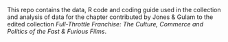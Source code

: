 This repo contains the data, R code and coding guide used in the collection and analysis of data for the chapter contributed by Jones & Gulam to the edited collection *Full-Throttle Franchise: The Culture, Commerce and Politics of the Fast & Furious Films*.
